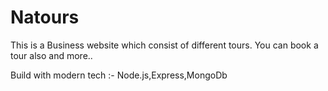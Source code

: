 # Natours 

This is a Business website which consist of different tours. You can book a tour also and more..

Build with modern tech :- Node.js,Express,MongoDb  